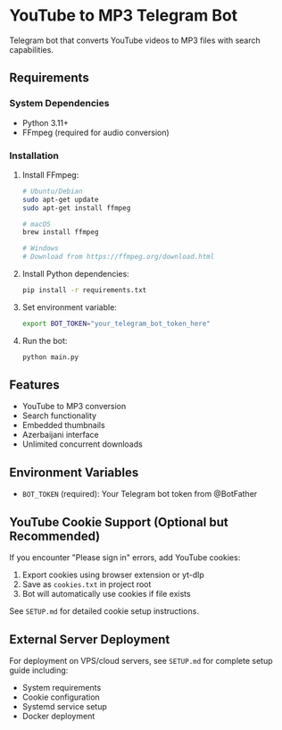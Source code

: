 # YouTube to MP3 Telegram Bot

Telegram bot that converts YouTube videos to MP3 files with search capabilities.

## Requirements

### System Dependencies
- Python 3.11+
- FFmpeg (required for audio conversion)

### Installation

1. Install FFmpeg:
   ```bash
   # Ubuntu/Debian
   sudo apt-get update
   sudo apt-get install ffmpeg
   
   # macOS
   brew install ffmpeg
   
   # Windows
   # Download from https://ffmpeg.org/download.html
   ```

2. Install Python dependencies:
   ```bash
   pip install -r requirements.txt
   ```

3. Set environment variable:
   ```bash
   export BOT_TOKEN="your_telegram_bot_token_here"
   ```

4. Run the bot:
   ```bash
   python main.py
   ```

## Features
- YouTube to MP3 conversion
- Search functionality
- Embedded thumbnails
- Azerbaijani interface
- Unlimited concurrent downloads

## Environment Variables
- `BOT_TOKEN` (required): Your Telegram bot token from @BotFather

## YouTube Cookie Support (Optional but Recommended)

If you encounter "Please sign in" errors, add YouTube cookies:

1. Export cookies using browser extension or yt-dlp
2. Save as `cookies.txt` in project root
3. Bot will automatically use cookies if file exists

See `SETUP.md` for detailed cookie setup instructions.

## External Server Deployment

For deployment on VPS/cloud servers, see `SETUP.md` for complete setup guide including:
- System requirements
- Cookie configuration
- Systemd service setup
- Docker deployment
